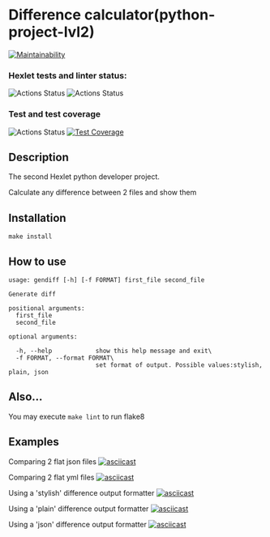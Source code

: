 # Difference calculator(python-project-lvl2)

[![Maintainability](https://api.codeclimate.com/v1/badges/a99a88d28ad37a79dbf6/maintainability)](https://codeclimate.com/github/codeclimate/codeclimate/maintainability)

### Hexlet tests and linter status:
![Actions Status](https://github.com/SergSm/python-project-lvl2/workflows/hexlet%2Dcheck/badge.svg)
![Actions Status](https://github.com/SergSm/python-project-lvl2/workflows/flake8%2Dlint/badge.svg)

### Test and test coverage
![Actions Status](https://github.com/SergSm/python-project-lvl2/workflows/test/badge.svg)
[![Test Coverage](https://api.codeclimate.com/v1/badges/41cc2a5b3d6c597452f9/test_coverage)](https://codeclimate.com/github/SergSm/python-project-lvl2/test_coverage)


## Description
The second Hexlet python developer project.

Calculate any difference between 2 files and show them

## Installation
```make install```

## How to use
```
usage: gendiff [-h] [-f FORMAT] first_file second_file

Generate diff

positional arguments:
  first_file
  second_file

optional arguments:

  -h, --help            show this help message and exit\
  -f FORMAT, --format FORMAT\
                        set format of output. Possible values:stylish, plain, json
```                     
## Also...
You may execute 
```make lint``` to run flake8

## Examples
Comparing 2 flat json files
[![asciicast](https://asciinema.org/a/TpKjgjmx5NfNXnV7s1FI0QlPa.svg)](https://asciinema.org/a/TpKjgjmx5NfNXnV7s1FI0QlPa)

Comparing 2 flat yml files
[![asciicast](https://asciinema.org/a/F3bMdupptoxWZdxc9p4lmjSoH.svg)](https://asciinema.org/a/F3bMdupptoxWZdxc9p4lmjSoH)

Using a 'stylish' difference output formatter
[![asciicast](https://asciinema.org/a/geIN8kPY39KZN3fPuQuPp7D5s.svg)](https://asciinema.org/a/geIN8kPY39KZN3fPuQuPp7D5s)

Using a 'plain' difference output formatter
[![asciicast](https://asciinema.org/a/Q4PaBwgvIDvp3qoiHeL9fxTqm.svg)](https://asciinema.org/a/Q4PaBwgvIDvp3qoiHeL9fxTqm)

Using a 'json' difference output formatter
[![asciicast](https://asciinema.org/a/VIzrLiqOsVgwpzPIVkqljo8AP.svg)](https://asciinema.org/a/VIzrLiqOsVgwpzPIVkqljo8AP)